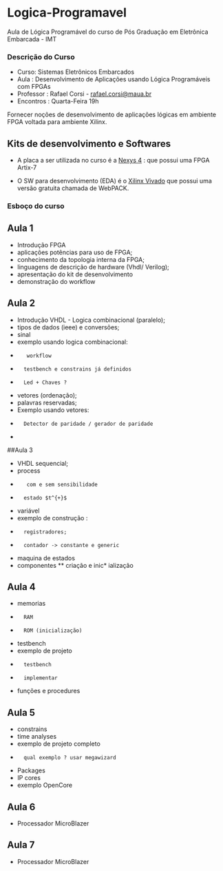 Logica-Programavel
==================

Aula de Lógica Programável do curso de Pós Graduação em Eletrônica Embarcada - IMT

### Descrição do Curso

* Curso: Sistemas Eletrônicos Embarcados
* Aula : Desenvolvimento de Aplicações usando Lógica Programáveis com FPGAs
* Professor : Rafael Corsi - rafael.corsi@maua.br
* Encontros : Quarta-Feira 19h

Fornecer noções de desenvolvimento de aplicações lógicas em ambiente FPGA voltada para ambiente Xilinx.

## Kits de desenvolvimento e Softwares

* A placa a ser utilizada no curso é a [Nexys 4](http://www.digilentinc.com/Products/Detail.cfm?Prod=NEXYS4) :  que possui uma FPGA Artix-7 

* O SW para desenvolvimento (EDA) é o [Xilinx Vivado](http://www.xilinx.com/products/design-tools/vivado/) que possui uma versão gratuita chamada de WebPACK.

### Esboço do curso

## Aula 1

* Introdução FPGA
* aplicações potências para uso de FPGA;
* conhecimento da topologia interna da FPGA;
* linguagens de descrição de hardware (Vhdl/ Verilog);
* apresentação do kit de desenvolvimento
* demonstração do workflow 	

## Aula 2

* 	Introdução VHDL - Logica combinacional (paralelo);
* 	tipos de dados (ieee) e conversões;
* 	sinal
* 	exemplo usando logica combinacional:
* 		 workflow
*  		testbench e constrains já definidos
*  		Led + Chaves ?
* 	vetores (ordenação); 
* 	palavras reservadas;
* 	Exemplo usando vetores: 
*  		Detector de paridade / gerador de paridade
* 	
	
##Aula 3

* 	VHDL sequencial;
* 	process
* 		 com e sem sensibilidade
*  		estado $t^{+}$ 	
* 	variável
* 	exemplo de construção :
* 		registradores;
* 		contador -> constante e generic
* 	maquina de estados
* 	componentes
** 		criação e inic* ialização
	

## Aula 4 

* 	memorias
* 		RAM
* 		ROM (inicialização)
* 	testbench
* 	exemplo de projeto
* 		testbench
* 		implementar
* 	funções e procedures

## Aula 5

* 	constrains 
* 	time analyses
* 	exemplo de projeto completo
* 		qual exemplo ? usar megawizard
* 	Packages
* 	IP cores
* 	exemplo OpenCore

## Aula 6
* Processador MicroBlazer

## Aula 7
* Processador MicroBlazer
